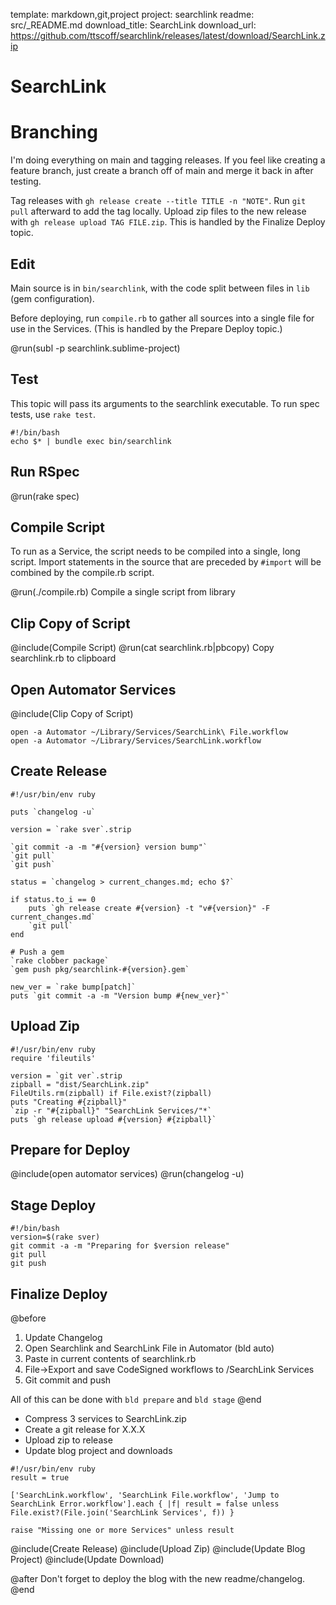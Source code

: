 template: markdown,git,project
project: searchlink
readme: src/_README.md
download_title: SearchLink
download_url: https://github.com/ttscoff/searchlink/releases/latest/download/SearchLink.zip

# SearchLink

# Branching

I'm doing everything on main and tagging releases. If you feel like creating a feature branch, just create a branch off of main and merge it back in after testing.

Tag releases with `gh release create --title TITLE -n "NOTE"`. Run `git pull` afterward to add the tag locally. Upload zip files to the new release with `gh release upload TAG FILE.zip`. This is handled by the Finalize Deploy topic.

## Edit

Main source is in `bin/searchlink`, with the code split between files in `lib` (gem configuration). 

Before deploying, run `compile.rb` to gather all sources into a single file for use in the Services. (This is handled by the Prepare Deploy topic.)

@run(subl -p searchlink.sublime-project)

## Test

This topic will pass its arguments to the searchlink executable. To run spec tests, use `rake test`.

```run
#!/bin/bash
echo $* | bundle exec bin/searchlink
```

## Run RSpec

@run(rake spec)

## Compile Script

To run as a Service, the script needs to be compiled into a single, long script. Import statements in the source that are preceded by `#import` will be combined by the compile.rb script.

@run(./compile.rb) Compile a single script from library

## Clip Copy of Script

@include(Compile Script)
@run(cat searchlink.rb|pbcopy) Copy searchlink.rb to clipboard

## Open Automator Services

@include(Clip Copy of Script)

```run Open the SearchLink services in Automator
open -a Automator ~/Library/Services/SearchLink\ File.workflow
open -a Automator ~/Library/Services/SearchLink.workflow
```

## Create Release

```run Create release with changelog using gh
#!/usr/bin/env ruby

puts `changelog -u`

version = `rake sver`.strip

`git commit -a -m "#{version} version bump"`
`git pull`
`git push`

status = `changelog > current_changes.md; echo $?`

if status.to_i == 0
	puts `gh release create #{version} -t "v#{version}" -F current_changes.md`
	`git pull`
end

# Push a gem
`rake clobber package`
`gem push pkg/searchlink-#{version}.gem`

new_ver = `rake bump[patch]`
puts `git commit -a -m "Version bump #{new_ver}"`
```

## Upload Zip

```run Upload zip of Services
#!/usr/bin/env ruby
require 'fileutils'

version = `git ver`.strip
zipball = "dist/SearchLink.zip"
FileUtils.rm(zipball) if File.exist?(zipball)
puts "Creating #{zipball}"
`zip -r "#{zipball}" "SearchLink Services/"*`
puts `gh release upload #{version} #{zipball}`
```

## Prepare for Deploy

@include(open automator services)
@run(changelog -u)

## Stage Deploy

```run Clean up git
#!/bin/bash
version=$(rake sver)
git commit -a -m "Preparing for $version release"
git pull
git push
```

## Finalize Deploy

@before
1. Update Changelog
1. Open Searchlink and SearchLink File in Automator (bld auto)
2. Paste in current contents of searchlink.rb
3. File->Export and save CodeSigned workflows to /SearchLink Services
4. Git commit and push

All of this can be done with `bld prepare` and `bld stage`
@end

- Compress 3 services to SearchLink.zip
- Create a git release for X.X.X 
- Upload zip to release
- Update blog project and downloads

```run Make sure all 3 services are present
#!/usr/bin/env ruby
result = true

['SearchLink.workflow', 'SearchLink File.workflow', 'Jump to SearchLink Error.workflow'].each { |f| result = false unless File.exist?(File.join('SearchLink Services', f)) }

raise "Missing one or more Services" unless result
```

@include(Create Release)
@include(Upload Zip)
@include(Update Blog Project)
@include(Update Download)

@after
Don't forget to deploy the blog with the new readme/changelog.
@end
